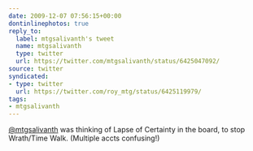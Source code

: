 ```yaml
---
date: 2009-12-07 07:56:15+00:00
dontinlinephotos: true
reply_to:
  label: mtgsalivanth's tweet
  name: mtgsalivanth
  type: twitter
  url: https://twitter.com/mtgsalivanth/status/6425047092/
source: twitter
syndicated:
- type: twitter
  url: https://twitter.com/roy_mtg/status/6425119979/
tags:
- mtgsalivanth
---
```


[@mtgsalivanth](https://twitter.com/mtgsalivanth/) was thinking of Lapse of Certainty in the board, to stop Wrath/Time Walk. (Multiple accts confusing!)